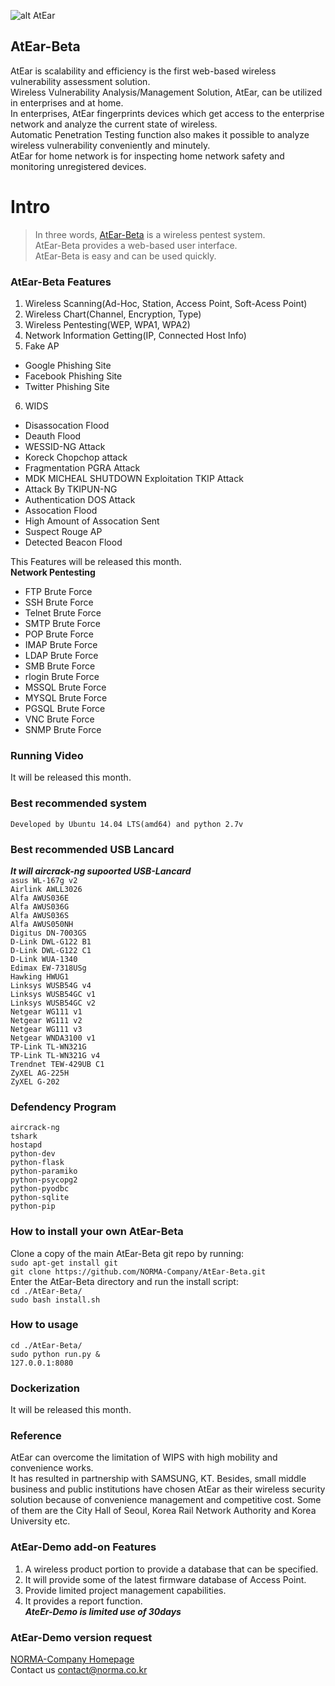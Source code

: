 ![alt AtEar](https://raw.githubusercontent.com/NORMA-Company/AtEar-Beta/master/product_img/atearlogo.png)
## AtEar-Beta
AtEar is scalability and efficiency is the first web-based wireless vulnerability assessment solution.<br>
Wireless Vulnerability Analysis/Management Solution, AtEar, can be utilized in enterprises and at home. <br>
In enterprises, AtEar fingerprints devices which get access to the enterprise network and analyze the current state of wireless. <br>Automatic Penetration Testing function also makes it possible to analyze wireless vulnerability conveniently and minutely. <br>AtEar for home network is for inspecting home network safety and monitoring unregistered devices. <br>

# Intro

> In three words, [AtEar-Beta](http://www.norma.co.kr) is a wireless pentest system.<br>
> AtEar-Beta provides a web-based user interface.<br>
> AtEar-Beta is easy and can be used quickly.<br>


### AtEar-Beta Features
1. Wireless Scanning(Ad-Hoc, Station, Access Point, Soft-Acess Point)
2. Wireless Chart(Channel, Encryption, Type)
3. Wireless Pentesting(WEP, WPA1, WPA2)
4. Network Information Getting(IP, Connected Host Info)
5. Fake AP
  - Google Phishing Site
  - Facebook Phishing Site
  - Twitter Phishing Site
6. WIDS
  - Disassocation Flood
  - Deauth Flood
  - WESSID-NG Attack
  - Koreck Chopchop attack
  - Fragmentation PGRA Attack
  - MDK MICHEAL SHUTDOWN Exploitation TKIP Attack
  - Attack By TKIPUN-NG
  - Authentication DOS Attack
  - Assocation Flood
  - High Amount of Assocation Sent
  - Suspect Rouge AP
  - Detected Beacon Flood

This Features will be released this month.<br>
<b>Network Pentesting</b><br>
  - FTP Brute Force
  - SSH Brute Force
  - Telnet Brute Force
  - SMTP Brute Force
  - POP Brute Force
  - IMAP Brute Force
  - LDAP Brute Force
  - SMB Brute Force
  - rlogin Brute Force
  - MSSQL Brute Force
  - MYSQL Brute Force
  - PGSQL Brute Force
  - VNC Brute Force
  - SNMP Brute Force


### Running Video
It will be released this month.

### Best recommended system
`Developed by Ubuntu 14.04 LTS(amd64) and python 2.7v`

### Best recommended USB Lancard
***It will aircrack-ng supoorted USB-Lancard***<br>
`asus WL-167g v2`<br>
`Airlink AWLL3026`<br>
`Alfa AWUS036E`<br>
`Alfa AWUS036G`<br>
`Alfa AWUS036S`<br>
`Alfa AWUS050NH`<br>
`Digitus DN-7003GS`<br>
`D-Link DWL-G122 B1`<br>
`D-Link DWL-G122 C1`<br>
`D-Link WUA-1340`<br>
`Edimax EW-7318USg`<br>
`Hawking HWUG1`<br>
`Linksys WUSB54G v4`<br>
`Linksys WUSB54GC v1`<br>
`Linksys WUSB54GC v2`<br>
`Netgear WG111 v1`<br>
`Netgear WG111 v2`<br>
`Netgear WG111 v3`<br>
`Netgear WNDA3100 v1`<br>
`TP-Link TL-WN321G`<br>
`TP-Link TL-WN321G v4`<br>
`Trendnet TEW-429UB C1`<br>
`ZyXEL AG-225H`<br>
`ZyXEL G-202`<br>

### Defendency Program
`aircrack-ng`<br>
`tshark`<br>
`hostapd`<br>
`python-dev`<br>
`python-flask`<br>
`python-paramiko`<br>
`python-psycopg2`<br>
`python-pyodbc`<br>
`python-sqlite`<br>
`python-pip`<br>

### How to install your own AtEar-Beta
Clone a copy of the main AtEar-Beta git repo by running:<br>
`sudo apt-get install git`<br>
`git clone https://github.com/NORMA-Company/AtEar-Beta.git`<br>
Enter the AtEar-Beta directory and run the install script:<br>
`cd ./AtEar-Beta/`<br>
`sudo bash install.sh`<br>

### How to usage
`cd ./AtEar-Beta/`<br>
`sudo python run.py &`<br>
`127.0.0.1:8080`<br>

### Dockerization
It will be released this month.

### Reference
AtEar can overcome the limitation of WIPS with high mobility and convenience works. <br>
It has resulted in partnership with SAMSUNG, KT. Besides, small middle business and public institutions have chosen AtEar as their wireless security solution because of convenience management and competitive cost. Some of them are the City Hall of Seoul, Korea Rail Network Authority and Korea University etc. <br>

### AtEar-Demo add-on Features
1. A wireless product portion to provide a database that can be specified.
2. It will provide some of the latest firmware database of Access Point.
3. Provide limited project management capabilities.
4. It provides a report function.<br>
***AteEr-Demo is limited use of 30days***

### AtEar-Demo version request
[NORMA-Company Homepage](http://www.norma.co.kr)<br>
Contact us [contact@norma.co.kr](mailto:contact@norma.co.kr)
